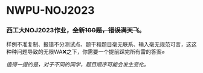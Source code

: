 # NWPU-NOJ2023
### **西工大NOJ2023作业**，~~全新100题，错误满天飞~~。

样例不准复制、报错不分测试点、题干和题目毫无联系、输入毫无规范可言，这这种种问题导致的无限WA❌之下，你需要一个提前踩完所有雷的答案✊

*值得一提的是，对于不同的同学，题目顺序可能会发生变化。*
